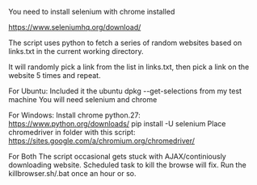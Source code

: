You need to install selenium with chrome installed

https://www.seleniumhq.org/download/


The script uses python to fetch a series of random websites based on links.txt in the current working directory.

It will randomly pick a link from the list in links.txt, then pick a link on the website 5 times and repeat.

For Ubuntu:
Included it the ubuntu dpkg --get-selections from my test machine
You will need selenium and chrome


For Windows:
Install chrome
python.27: https://www.python.org/downloads/
pip install -U selenium
Place chromedriver in folder with this script: https://sites.google.com/a/chromium.org/chromedriver/


For Both
The script occasional gets stuck with AJAX/continiously downloading website.  Scheduled task to kill the browse will fix. Run the killbrowser.sh/.bat once an hour or so.
